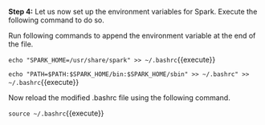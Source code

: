 

**Step 4:** Let us now set up the environment variables for Spark. Execute the following command to do so.

Run following commands to append the environment variable at the end of the file.

`echo "SPARK_HOME=/usr/share/spark" >> ~/.bashrc`{{execute}}

`echo "PATH=$PATH:$SPARK_HOME/bin:$SPARK_HOME/sbin" >> ~/.bashrc" >> ~/.bashrc`{{execute}}


Now reload the modified .bashrc file using the following command.

`source ~/.bashrc`{{execute}}